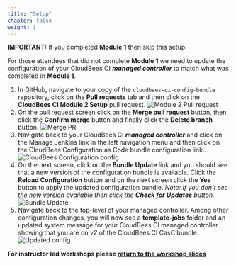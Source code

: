 ```yaml
---
title: "Setup"
chapter: false
weight: 1
---
```


**IMPORTANT:** If you completed **Module 1** then skip this setup.

For those attendees that did not complete **Module 1** we need to update the configuration of your CloudBees CI ***managed controller*** to match what was completed in **Module 1**. 

1. In GitHub, navigate to your copy of the `cloudbees-ci-config-bundle` repository, click on the **Pull requests** tab and then click on the **CloudBees CI Module 2 Setup** pull request. ![Module 2 Pull request](module-2-pull-request.png?width=50pc)
2. On the pull request screen click on the **Merge pull request** button, then click the **Confirm merge** button and finally click the **Delete branch** button. ![Merge PR](merge-pr.png?width=50pc)
3. Navigate back to your CloudBees CI ***managed controller*** and click on the Manage Jenkins link in the left navigation menu and then click on the CloudBees Configuration as Code bundle configuration link.. ![CloudBees Configuration config](config-bundle-system-config.png?width=50pc)
4. On the next screen, click on the **Bundle Update** link and you should see that a new version of the configuration bundle is available. Click the **Reload Configuration** button and on the next screen click the **Yes** button to apply the updated configuration bundle. *Note: If you don't see the new version available then click the **Check for Updates** button.* ![Bundle Update](new-bundle-available.png?width=50pc)
4. Navigate back to the top-level of your managed controller. Among other configuration changes, you will now see a **template-jobs** folder and an updated system message for your CloudBees CI managed controller showing that you are on *v2* of the CloudBees CI CasC bundle. ![Updated config](updated-config.png?width=50pc)

**For instructor led workshops please <a href="https://cloudbees-days.github.io/cloudbees-field-workshops/cloudbees-ci/#using-templates-title">return to the workshop slides</a>**
